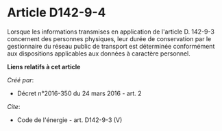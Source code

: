 # Article D142-9-4

Lorsque les informations transmises en application de l'article D. 142-9-3 concernent des personnes physiques, leur durée de
conservation par le gestionnaire du réseau public de transport est déterminée conformément aux dispositions applicables aux
données à caractère personnel.

**Liens relatifs à cet article**

_Créé par_:

  - Décret n°2016-350 du 24 mars 2016 - art. 2

_Cite_:

  - Code de l'énergie - art. D142-9-3 (V)
